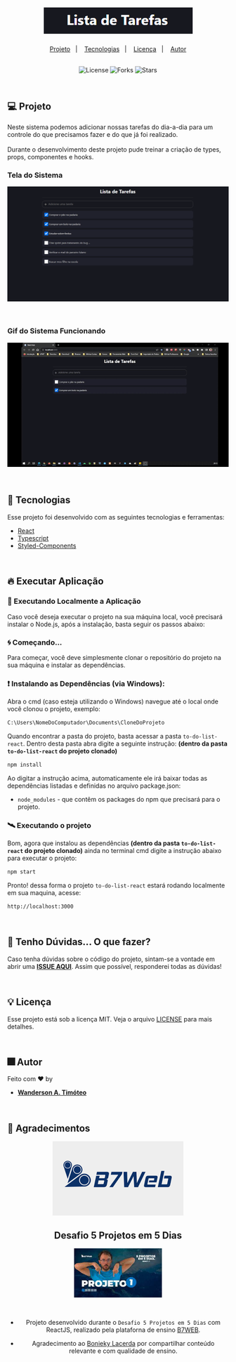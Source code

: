 <h1 align="center">
  <img alt="Logo Lista de Tarefas" 
      src=".github/logo-lista-tarefas.png">
</h1>

<div align="center">
  <a href="#-projeto">Projeto</a>&nbsp;&nbsp;&nbsp;|&nbsp;&nbsp;&nbsp;
  <a href="#-tecnologias">Tecnologias</a>&nbsp;&nbsp;&nbsp;|&nbsp;&nbsp;&nbsp;
  <a href="#-licença">Licença</a>&nbsp;&nbsp;&nbsp;|&nbsp;&nbsp;&nbsp;
  <a href="#-autor">Autor</a>
</div>

<br> 

<p align="center">
  <img  src="https://img.shields.io/static/v1?label=license&message=MIT&color=15C3D6&labelColor=000000" alt="License">
  <img src="https://img.shields.io/github/forks/Wanderson-A-Timoteo/nlw-heat-origin?label=forks&message=MIT&color=15C3D6&labelColor=000000" alt="Forks">
  <img src="https://img.shields.io/github/stars/Wanderson-A-Timoteo/nlw-heat-origin?label=stars&message=MIT&color=15C3D6&labelColor=000000" alt="Stars">
</p>

<br>

## 💻 Projeto

Neste sistema podemos adicionar nossas tarefas do dia-a-dia para um controle do que precisamos fazer e do que já foi realizado.  
<br>
Durante o desenvolvimento deste projeto pude treinar a criação de types, props, componentes e hooks.
<br>

### Tela do Sistema

<p align="center">
  <img alt="Imagem da tela do sistema"
       src=".github/to-do-list.png" 
  />
</p>
<br>

### Gif do Sistema Funcionando
<p align="center">
  <img alt="Imagem da tela do sistema"
        src=".github/to-do-list.gif" 
  />
</p>
<br>

## 🚀 Tecnologias

Esse projeto foi desenvolvido com as seguintes tecnologias e ferramentas:

- [React](https://pt-br.reactjs.org/)
- [Typescript](https://www.typescriptlang.org/)
- [Styled-Components](https://styled-components.com/)

<br>

## 🔥 Executar Aplicação

### 🎇 Executando Localmente a Aplicação

Caso você deseja executar o projeto na sua máquina local, você precisará instalar o Node.js, após a instalação, basta seguir os passos abaixo:

### 🌀 Começando...

Para começar, você deve simplesmente clonar o repositório do projeto na sua máquina e instalar as dependências.

### ❗️ Instalando as Dependências (via Windows):

Abra o cmd (caso esteja utilizando o Windows) navegue até o local onde você clonou o projeto, exemplo:

```sh
C:\Users\NomeDoComputador\Documents\CloneDoProjeto
```

Quando encontrar a pasta do projeto, basta acessar a pasta `to-do-list-react`. Dentro desta pasta abra digite a seguinte instrução: **(dentro da pasta `to-do-list-react` do projeto clonado)**

```sh
npm install
```

Ao digitar a instrução acima, automaticamente ele irá baixar todas as dependências listadas e definidas no arquivo package.json:

- `node_modules` - que contêm os packages do npm que precisará para o projeto.

### 🛰️ Executando o projeto

Bom, agora que instalou as dependências **(dentro da pasta `to-do-list-react` do projeto clonado)** ainda no terminal cmd digite a instrução abaixo para executar o projeto:

```sh
npm start
```

Pronto! dessa forma o projeto `to-do-list-react` estará rodando localmente em sua maquina, acesse:

```sh
http://localhost:3000
```
<br>

## 🚩 Tenho Dúvidas... O que fazer?

Caso tenha dúvidas sobre o código do projeto, sintam-se a vontade em abrir uma **[ISSUE AQUI](https://github.com/Wanderson-A-Timoteo/to-do-list-react/issues)**. Assim que possível, responderei todas as dúvidas!

<br>

## 💡 Licença

Esse projeto está sob a licença MIT. Veja o arquivo [LICENSE](.github/LICENSE.md) para mais detalhes.

<br>

## 🎆 Autor

Feito com ♥ by

-  [**Wanderson A. Timóteo**](https://wanderson.tk)

<br>

## 🤝 Agradecimentos


<div align="center">
  <img alt="Logo B7WEB" 
       src=".github/logo-b7web.png" 
  />

<h2 align="center">
  Desafio 5 Projetos em 5 Dias
</h2>
<p align="center">
  <img alt="Desafio 5 Projetos em 5 Dias - Projeto 01" 
       src=".github/projeto-01.jpg"
       width="200"
  >
</p>
<br>

- Projeto desenvolvido durante o `Desafio 5 Projetos em 5 Dias` com ReactJS, realizado pela plataforna de ensino [B7WEB](https://b7web.com.br/fullstack/?ref=K40921767Y&msclkid=19c576ee8ce315d5acd514754d2e3dc6).

- Agradecimento ao [Bonieky Lacerda](https://www.instagram.com/bonieky/) por compartilhar conteúdo relevante e com qualidade de ensino.
